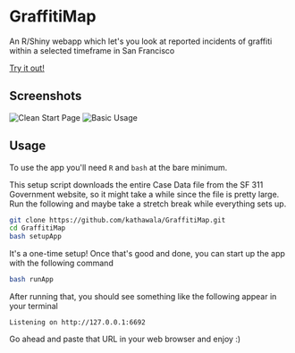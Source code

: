 # GraffitiMap
An R/Shiny webapp which let's you look at reported incidents of graffiti within a selected timeframe in San Francisco

[Try it out!](http://ec2-54-243-26-197.compute-1.amazonaws.com:3838/)

## Screenshots

![Clean Start Page](http://i.imgur.com/HKhYZz9.jpg)
![Basic Usage](https://i.imgur.com/AFGUKtj.jpg)

## Usage

To use the app you'll need `R` and `bash` at the bare minimum.

This setup script downloads the entire Case Data file from the SF 311 Government website, so it might take a while since the file is pretty large.
Run the following and maybe take a stretch break while everything sets up.

```bash
git clone https://github.com/kathawala/GraffitiMap.git
cd GraffitiMap
bash setupApp
```

It's a one-time setup! Once that's good and done, you can start up the app with the following command

```bash
bash runApp
```

After running that, you should see something like the following appear in your terminal

`Listening on http://127.0.0.1:6692`

Go ahead and paste that URL in your web browser and enjoy :)
